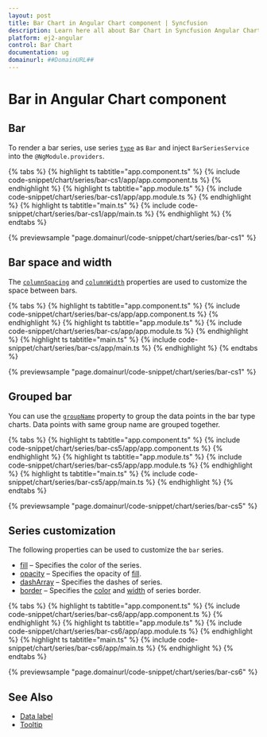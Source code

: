 ```yaml
---
layout: post
title: Bar Chart in Angular Chart component | Syncfusion
description: Learn here all about Bar Chart in Syncfusion Angular Chart component of Syncfusion Essential JS 2 and more.
platform: ej2-angular
control: Bar Chart
documentation: ug
domainurl: ##DomainURL##
---
```


# Bar in Angular Chart component

## Bar

To render a bar series, use series [`type`](https://ej2.syncfusion.com/angular/documentation/api/chart/seriesDirective/#type) as `Bar` and inject `BarSeriesService` into the `@NgModule.providers`.

{% tabs %}
{% highlight ts tabtitle="app.component.ts" %}
{% include code-snippet/chart/series/bar-cs1/app/app.component.ts %}
{% endhighlight %}
{% highlight ts tabtitle="app.module.ts" %}
{% include code-snippet/chart/series/bar-cs1/app/app.module.ts %}
{% endhighlight %}
{% highlight ts tabtitle="main.ts" %}
{% include code-snippet/chart/series/bar-cs1/app/main.ts %}
{% endhighlight %}
{% endtabs %}
  
{% previewsample "page.domainurl/code-snippet/chart/series/bar-cs1" %}

## Bar space and width

The [`columnSpacing`](https://ej2.syncfusion.com/angular/documentation/api/chart/seriesModel/#columnspacing) and [`columnWidth`](https://ej2.syncfusion.com/angular/documentation/api/chart/seriesModel/#columnwidth) properties are used to customize the space between bars.

{% tabs %}
{% highlight ts tabtitle="app.component.ts" %}
{% include code-snippet/chart/series/bar-cs/app/app.component.ts %}
{% endhighlight %}
{% highlight ts tabtitle="app.module.ts" %}
{% include code-snippet/chart/series/bar-cs/app/app.module.ts %}
{% endhighlight %}
{% highlight ts tabtitle="main.ts" %}
{% include code-snippet/chart/series/bar-cs/app/main.ts %}
{% endhighlight %}
{% endtabs %}
  
{% previewsample "page.domainurl/code-snippet/chart/series/bar-cs1" %}

## Grouped bar

You can use the [`groupName`](https://ej2.syncfusion.com/angular/documentation/api/chart/seriesDirective/#groupname) property to group the data points in the bar type charts. Data points with same group name are grouped together.

{% tabs %}
{% highlight ts tabtitle="app.component.ts" %}
{% include code-snippet/chart/series/bar-cs5/app/app.component.ts %}
{% endhighlight %}
{% highlight ts tabtitle="app.module.ts" %}
{% include code-snippet/chart/series/bar-cs5/app/app.module.ts %}
{% endhighlight %}
{% highlight ts tabtitle="main.ts" %}
{% include code-snippet/chart/series/bar-cs5/app/main.ts %}
{% endhighlight %}
{% endtabs %}
  
{% previewsample "page.domainurl/code-snippet/chart/series/bar-cs5" %}

## Series customization

The following properties can be used to customize the `bar` series.

* [fill](https://ej2.syncfusion.com/angular/documentation/api/chart/seriesModel/#fill) – Specifies the color of the series.
* [opacity](https://ej2.syncfusion.com/angular/documentation/api/chart/seriesModel/#opacity) – Specifies the opacity of [fill](https://ej2.syncfusion.com/angular/documentation/api/chart/seriesModel/#fill).
* [dashArray](https://ej2.syncfusion.com/angular/documentation/api/chart/seriesModel/#dasharray) – Specifies the dashes of series.
* [border](https://ej2.syncfusion.com/angular/documentation/api/chart/borderModel/#properties) – Specifies the [color](https://ej2.syncfusion.com/angular/documentation/api/chart/borderModel/#color) and [width](https://ej2.syncfusion.com/angular/documentation/api/chart/borderModel/#width) of series border.

{% tabs %}
{% highlight ts tabtitle="app.component.ts" %}
{% include code-snippet/chart/series/bar-cs6/app/app.component.ts %}
{% endhighlight %}
{% highlight ts tabtitle="app.module.ts" %}
{% include code-snippet/chart/series/bar-cs6/app/app.module.ts %}
{% endhighlight %}
{% highlight ts tabtitle="main.ts" %}
{% include code-snippet/chart/series/bar-cs6/app/main.ts %}
{% endhighlight %}
{% endtabs %}
  
{% previewsample "page.domainurl/code-snippet/chart/series/bar-cs6" %}

## See Also

* [Data label](./data-labels/)
* [Tooltip](./tool-tip/)
